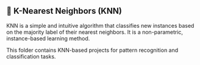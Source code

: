 ## 📍 K-Nearest Neighbors (KNN)

KNN is a simple and intuitive algorithm that classifies new instances based on the majority label of their nearest neighbors.
It is a non-parametric, instance-based learning method.

This folder contains KNN-based projects for pattern recognition and classification tasks.
